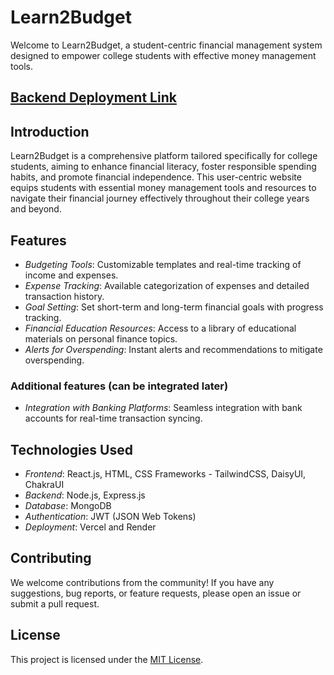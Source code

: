 # Learn2Budget

Welcome to Learn2Budget, a student-centric financial management system designed to empower college students with effective money management tools.

## [Backend Deployment Link](https://learn2budget.onrender.com/api/users)

## Introduction

Learn2Budget is a comprehensive platform tailored specifically for college students, aiming to enhance financial literacy, foster responsible spending habits, and promote financial independence. This user-centric website equips students with essential money management tools and resources to navigate their financial journey effectively throughout their college years and beyond.

## Features

- _Budgeting Tools_: Customizable templates and real-time tracking of income and expenses.
- _Expense Tracking_: Available categorization of expenses and detailed transaction history.
- _Goal Setting_: Set short-term and long-term financial goals with progress tracking.
- _Financial Education Resources_: Access to a library of educational materials on personal finance topics.
- _Alerts for Overspending_: Instant alerts and recommendations to mitigate overspending.

### Additional features (can be integrated later)
- _Integration with Banking Platforms_: Seamless integration with bank accounts for real-time transaction syncing.

## Technologies Used

- _Frontend_: React.js, HTML, CSS Frameworks - TailwindCSS, DaisyUI, ChakraUI
- _Backend_: Node.js, Express.js
- _Database_: MongoDB
- _Authentication_: JWT (JSON Web Tokens)
- _Deployment_: Vercel and Render

## Contributing

We welcome contributions from the community! If you have any suggestions, bug reports, or feature requests, please open an issue or submit a pull request.

## License

This project is licensed under the [MIT License](LICENSE).
